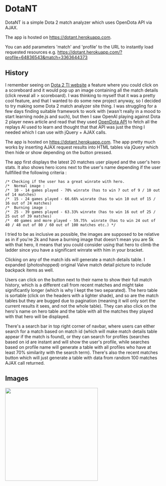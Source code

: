 # DotaNT
DotaNT is a simple Dota 2 match analyzer which uses OpenDota API via AJAX.

The app is hosted on https://dotant.herokuapp.com.

You can add parameters 'match' and 'profile' to the URL to instantly load requested resources e.g.
https://dotant.herokuapp.com/?profile=64836543&match=3363644373



## History

I remember seeing on [Dota 2 TI website](http://www.dota2.com/international/replays/?l=english) a feature where you could click on a scoreboard and it would pop up an image containing all the match details (click reveal all > scoreboard). I was thinking to myself that it was a pretty cool feature, and that I wanted to do some new project anyway, so I decided to try making some Dota 2 match analyzer site thing. I was struggling for a few days finding suitable framework to work with (wasn't really in a mood to start learning node.js and such), but then I saw OpenAI playing against Dota 2 player news article and read that they used [OpenDota API](https://docs.opendota.com/) to fetch all the replays AI used to learn and thought that that API was just the thing I needed which I can use with jQuery + AJAX calls.

The app is hosted on https://dotant.herokuapp.com. The app pretty much works by inserting AJAX request results into HTML tables via jQuery which then hide or show depending on the button pressed.

The app first displays the latest 20 matches user played and the user's hero stats. It also shows hero icons next to the user's name depending if the user fullfilled the following criteria :
```
/* Checking if the user has a great winrate with hero.
/*  Normal image :
/*  10 - 14 games played - 70% winrate (has to win 7 out of 9 / 10 out of 14 matches)
/*  15 - 24 games played - 66.66% winrate (has to win 10 out of 15 / 16 out of 24 matches)
/*  Burning image :
/*  25 - 39 games played - 63.33% winrate (has to win 16 out of 25 / 25 out of 39 matches)
/*  40 games and more played - 59.75%  winrate (has to win 24 out of 40 / 48 out of 80 / 60 out of 100 matches etc.) */
```

I tried to be as inclusive as possible, the images are supposed to be relative as in if you're 2k and have a burning image that doesn't mean you are 5k with that hero, it means that you could consider using that hero to climb the ladder since you have a significant winrate with him in your bracket.

Clicking on any of the match ids will generate a match details table. I expanded (photoshopped) original Valve match detail picture to include backpack items as well. 

Users can click on the button next to their name to show their full match history, which is a different call from recent matches and might take significantly longer (which is why I kept the two separated). The hero table is sortable (click on the headers with a lighter shade), and so are the match tables but they are bugged due to pagination (meaning it will only sort the current results it sees, and not the whole table). They can also click on the hero's name on hero table and the table with all the matches they played with that hero will be displayed.

There's a search bar in top right corner of navbar, where users can either search for a match based on match id (which will make match details table appear if the match is found), or they can search for profiles (searches based on id are instant and will show the user's profile, while searches based on profile name will generate a table with all profiles who have at least 70% similarity with the search term). There's also the recent matches button which will just generate a table with data from random 100 matches AJAX call returned.

## Images
<img src="https://dzonint.github.io/img/portfolio/dotant.png" width="300"></img>
